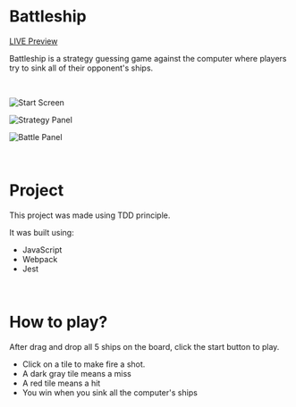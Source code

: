
# Battleship 

[LIVE Preview](https://whitesgr03.github.io/Battleship/)

Battleship is a strategy guessing game against the computer where players try to sink all of their opponent's ships.

<br>

![Start Screen](https://i.imgur.com/MRNx2lL.jpg)

![Strategy Panel](https://i.imgur.com/tQlRRLW.jpg)

![Battle Panel](https://i.imgur.com/LIxT0Dh.jpg)

<br>

# Project

This project was made using TDD principle.

It was built using:

- JavaScript
- Webpack
- Jest

<br>

# How to play?

After drag and drop all 5 ships on the board, click the start button to play.

- Click on a tile to make fire a shot.
- A dark gray tile means a miss
- A red tile means a hit
- You win when you sink all the computer's ships
